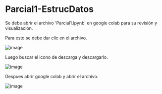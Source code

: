 # Parcial1-EstrucDatos

Se debe abrir el archivo 'Parcial1.ipynb' en google colab para su revisión y visualización.

Para esto se debe dar clic en el archivo.

![image](https://github.com/user-attachments/assets/2b28b251-6ec1-486c-ae74-efacad0e1890)

Luego buscar el icono de descarga y descargarlo.

![image](https://github.com/user-attachments/assets/e0d5b668-3156-4feb-8b4b-9f2d00bd2c9c)

Despues abrir google colab y abrir el archivo.

![image](https://github.com/user-attachments/assets/04682273-de19-415f-800b-99dab04ecd0c)
